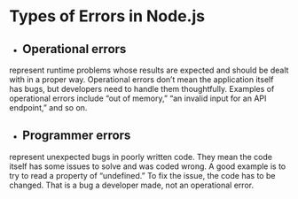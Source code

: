 # Types of Errors in Node.js

- ## Operational errors 
represent runtime problems whose results are expected and should be dealt with in a proper way. Operational errors don’t mean the application itself has bugs, but developers need to handle them thoughtfully. Examples of operational errors include “out of memory,” “an invalid input for an API endpoint,” and so on.

- ## Programmer errors 
represent unexpected bugs in poorly written code. They mean the code itself has some issues to solve and was coded wrong. A good example is to try to read a property of “undefined.” To fix the issue, the code has to be changed. That is a bug a developer made, not an operational error.